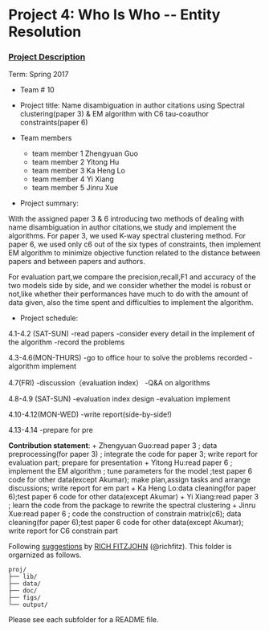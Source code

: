 # Project 4: Who Is Who -- Entity Resolution

### [Project Description](doc/project4_desc.md)

Term: Spring 2017

+ Team # 10
+ Project title: Name disambiguation in author citations using Spectral clustering(paper 3) & EM algorithm with C6 tau-coauthor constraints(paper 6)

+ Team members
	+ team member 1 Zhengyuan Guo
	+ team member 2 Yitong Hu
	+ team member 3 Ka Heng Lo
	+ team member 4 Yi Xiang
	+ team member 5 Jinru Xue
	
+ Project summary: 

With the assigned paper 3 & 6 introducing two methods of dealing with name disambiguation in author citations,we study and implement the algorithms. For paper 3, we used K-way spectral clustering method. For paper 6, we used only c6 out of the six types of constraints, then implement EM algorithm to minimize objective function related to the distance between papers and between papers and authors.

For evaluation part,we compare the precision,recall,F1 and accuracy of the two models side by side, and we consider whether the model is robust or not,like whether their performances have much to do with the amount of data given, also the time spent and difficulties to implement the algorithm.


+ Project schedule:

4.1-4.2 (SAT-SUN)
-read papers
-consider every detail in the implement of the algorithm
-record the problems

4.3-4.6(MON-THURS)
-go to office hour to solve the problems recorded
-algorithm implement

4.7(FRI)
-discussion（evaluation index）
-Q&A on algorithms

4.8-4.9 (SAT-SUN)
-evaluation index design
-evaluation implement

4.10-4.12(MON-WED)
-write report(side-by-side!)

4.13-4.14
-prepare for pre
	
**Contribution statement**: 
	+ Zhengyuan Guo:read paper 3 ; data preprocessing(for paper 3) ; integrate the code for paper 3; write report for evaluation part; prepare for presentation
	+ Yitong Hu:read paper 6 ; implement the EM algorithm ; tune parameters for the model ;test paper 6 code for other data(except Akumar); make plan,assign tasks and arrange discussions; write report for em part
	+ Ka Heng Lo:data cleaning(for paper 6);test paper 6 code for other data(except Akumar)
	+ Yi Xiang:read paper 3 ; learn the code from the package to rewrite the spectral clustering 
	+ Jinru Xue:read paper 6 ; code the construction of constrain matrix(c6); data cleaning(for paper 6);test paper 6 code for other data(except Akumar); write report for C6 constrain part

Following [suggestions](http://nicercode.github.io/blog/2013-04-05-projects/) by [RICH FITZJOHN](http://nicercode.github.io/about/#Team) (@richfitz). This folder is orgarnized as follows.

```
proj/
├── lib/
├── data/
├── doc/
├── figs/
└── output/
```

Please see each subfolder for a README file.
